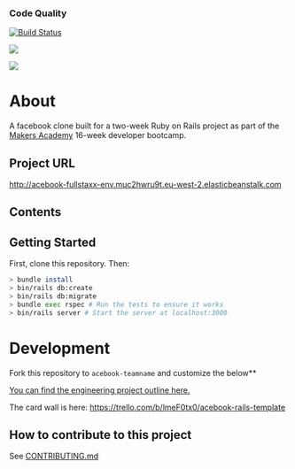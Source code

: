 ### Code Quality

[![Build Status](https://travis-ci.org/VivianAllen/acebook-FullStaxx.svg?branch=master)](https://travis-ci.org/VivianAllen/acebook-FullStaxx)

<a href="https://codeclimate.com/github/VivianAllen/acebook-FullStaxx/maintainability"><img src="https://api.codeclimate.com/v1/badges/5ce3d8dfe461a757a6fb/maintainability" /></a>

<a href="https://codeclimate.com/github/VivianAllen/acebook-FullStaxx/test_coverage"><img src="https://api.codeclimate.com/v1/badges/5ce3d8dfe461a757a6fb/test_coverage" /></a>

# About

A facebook clone built for a two-week Ruby on Rails project as part of the [Makers Academy](https://www.makersacademy.com/) 16-week developer bootcamp.

## Project URL

http://acebook-fullstaxx-env.muc2hwru9t.eu-west-2.elasticbeanstalk.com

## Contents

## Getting Started

First, clone this repository. Then:

```bash
> bundle install
> bin/rails db:create
> bin/rails db:migrate
> bundle exec rspec # Run the tests to ensure it works
> bin/rails server # Start the server at localhost:3000
```

# Development

Fork this repository to `acebook-teamname` and customize
the below**

[You can find the engineering project outline here.](https://github.com/makersacademy/course/tree/master/engineering_projects/rails)

The card wall is here: https://trello.com/b/lmeF0tx0/acebook-rails-template

## How to contribute to this project
See [CONTRIBUTING.md](CONTRIBUTING.md)

